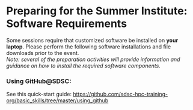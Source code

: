 # Preparing for the Summer Institute: Software Requirements
Some sessions require that customized software be installed on **your laptop**. Please perform the following software installations and file downloads prior to the event. <br/> *Note: several of the preparation activities will provide information and guidance on how to install the required software components.*

### Using GitHub@SDSC:<a name="github"></a>

See this quick-start guide: https://github.com/sdsc-hpc-training-org/basic_skills/tree/master/using_github
